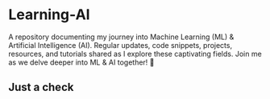 # Learning-AI
A repository documenting my journey into Machine Learning (ML) &amp; Artificial Intelligence (AI). Regular updates, code snippets, projects, resources, and tutorials shared as I explore these captivating fields. Join me as we delve deeper into ML &amp; AI together! 🚀


## Just a check
